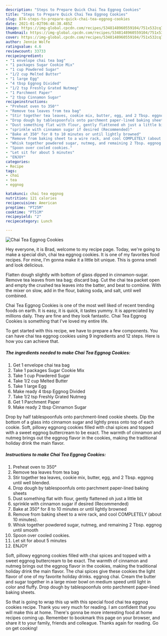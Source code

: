 ```yaml
---
description: "Steps to Prepare Quick Chai Tea Eggnog Cookies"
title: "Steps to Prepare Quick Chai Tea Eggnog Cookies"
slug: 874-steps-to-prepare-quick-chai-tea-eggnog-cookies
date: 2021-01-02T06:48:38.485Z
image: https://img-global.cpcdn.com/recipes/5348148960559104/751x532cq70/chai-tea-eggnog-cookies-recipe-main-photo.jpg
thumbnail: https://img-global.cpcdn.com/recipes/5348148960559104/751x532cq70/chai-tea-eggnog-cookies-recipe-main-photo.jpg
cover: https://img-global.cpcdn.com/recipes/5348148960559104/751x532cq70/chai-tea-eggnog-cookies-recipe-main-photo.jpg
author: Jennie Wolfe
ratingvalue: 4.6
reviewcount: 33733
recipeingredient:
- "1 envelope chai tea bag"
- "1 packages Sugar Cookie Mix"
- "1 cup Powdered Sugar"
- "1/2 cup Melted Butter"
- "1 large Egg"
- "4 tbsp Eggnog Divided"
- "1/2 tsp Freshly Grated Nutmeg"
- "1 Parchment Paper"
- "2 tbsp Cinnamon Sugar"
recipeinstructions:
- "Preheat oven to 350°"
- "Remove tea leaves from tea bag"
- "Stir together tea leaves, cookie mix, butter, egg, and 2 Tbsp. eggnog until well blended."
- "Drop dough by tablespoonfuls onto parchment paper-lined baking sheets"
- "Dust something flat with flour, gently flattened oh just a little bit"
- "sprinkle with cinnamon sugar if desired (Recommended)"
- "Bake at 350° for 8 to 10 minutes or until lightly browned"
- "Remove from baking sheet to a wire rack, and cool COMPLETELY (about 10 minutes)."
- "Whisk together powdered sugar, nutmeg, and remaining 2 Tbsp. eggnog until smooth"
- "Spoon over cooled cookies."
- "Let sit for about 5 minutes"
- "ENJOY"
categories:
- Recipe
tags:
- chai
- tea
- eggnog

katakunci: chai tea eggnog 
nutrition: 121 calories
recipecuisine: American
preptime: "PT25M"
cooktime: "PT51M"
recipeyield: "2"
recipecategory: Lunch

---
```



![Chai Tea Eggnog Cookies](https://img-global.cpcdn.com/recipes/5348148960559104/751x532cq70/chai-tea-eggnog-cookies-recipe-main-photo.jpg)

Hey everyone, it is Brad, welcome to my recipe page. Today, we're going to make a special dish, chai tea eggnog cookies. It is one of my favorites food recipes. For mine, I'm gonna make it a little bit unique. This is gonna smell and look delicious.

Flatten dough slightly with bottom of glass dipped in cinnamon-sugar. Remove tea leaves from tea bag; discard bag. Cut the chai tea packet open and empty the crushed tea leaves into the batter, and beat to combine. With the mixer on slow, add in the flour, baking soda, and salt, until well combined.

Chai Tea Eggnog Cookies is one of the most well liked of recent trending foods on earth. It is easy, it is quick, it tastes yummy. It is appreciated by millions daily. They are fine and they look fantastic. Chai Tea Eggnog Cookies is something that I've loved my entire life.


To get started with this recipe, we have to prepare a few components. You can have chai tea eggnog cookies using 9 ingredients and 12 steps. Here is how you can achieve that.

<!--inarticleads1-->

##### The ingredients needed to make Chai Tea Eggnog Cookies:

1. Get 1 envelope chai tea bag
1. Take 1 packages Sugar Cookie Mix
1. Take 1 cup Powdered Sugar
1. Take 1/2 cup Melted Butter
1. Take 1 large Egg
1. Make ready 4 tbsp Eggnog Divided
1. Take 1/2 tsp Freshly Grated Nutmeg
1. Get 1 Parchment Paper
1. Make ready 2 tbsp Cinnamon Sugar


Drop by half tablespoonfuls onto parchment-lined cookie sheets. Dip the bottom of a glass into cinnamon sugar and lightly press onto top of each cookie. Soft, pillowy eggnong cookies filled with chai spices and topped with a sweet eggnog buttercream to be exact. The warmth of cinnamon and nutmeg brings out the eggnog flavor in the cookies, making the traditional holiday drink the main flavor. 

<!--inarticleads2-->

##### Instructions to make Chai Tea Eggnog Cookies:

1. Preheat oven to 350°
1. Remove tea leaves from tea bag
1. Stir together tea leaves, cookie mix, butter, egg, and 2 Tbsp. eggnog until well blended.
1. Drop dough by tablespoonfuls onto parchment paper-lined baking sheets
1. Dust something flat with flour, gently flattened oh just a little bit
1. sprinkle with cinnamon sugar if desired (Recommended)
1. Bake at 350° for 8 to 10 minutes or until lightly browned
1. Remove from baking sheet to a wire rack, and cool COMPLETELY (about 10 minutes).
1. Whisk together powdered sugar, nutmeg, and remaining 2 Tbsp. eggnog until smooth
1. Spoon over cooled cookies.
1. Let sit for about 5 minutes
1. ENJOY


Soft, pillowy eggnong cookies filled with chai spices and topped with a sweet eggnog buttercream to be exact. The warmth of cinnamon and nutmeg brings out the eggnog flavor in the cookies, making the traditional holiday drink the main flavor. The chai spices give these cookies the light flavor of one of my favorite holiday drinks. eggnog chai. Cream the butter and sugar together in a large mixer bowl on medium speed until light in color and fluffy. Drop dough by tablespoonfuls onto parchment paper-lined baking sheets. 

So that is going to wrap this up with this special food chai tea eggnog cookies recipe. Thank you very much for reading. I am confident that you will make this at home. There's gonna be more interesting food at home recipes coming up. Remember to bookmark this page on your browser, and share it to your family, friends and colleague. Thanks again for reading. Go on get cooking!
